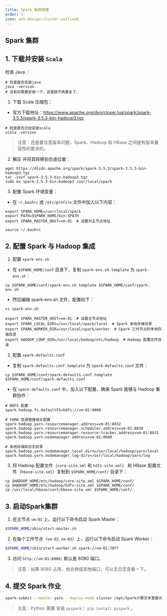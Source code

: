 ```yaml
---
title: Spark 集群搭建
order: 3
icon: ant-design:cluster-outlined
---
```



## Spark 集群

## 1. 下载并安装  `Scala `

检查 Java ：

```shell
# 检查是否安装java
java -version
# 没有则需要安装一下，这里就不再重复了。
```

1.  下载 Scala 压缩包：

- 官方下载地址：https://www.apache.org/dyn/closer.lua/spark/spark-3.5.3/spark-3.5.3-bin-hadoop3.tgz

```shell
# 检查是否已经安装scala
scala -version 
```

> 注意：还是要注意版本问题，Spark、Hadoop 和 HBase 之间是有版本兼容性的要求的。

2. 解压 并将其转移到合适位置：

```shell
wget https://dlcdn.apache.org/spark/spark-3.5.3/spark-3.5.3-bin-hadoop3.tgz
tar -zxvf spark-3.5.3-bin-hadoop3.tgz
sudo mv spark-3.5.3-bin-hadoop3 /usr/local/spark
```

3. 配置 Spark 环境变量：

- 在 `~/.bashrc` 或 `/etc/profile` 文件中加入以下内容：

```shell
export SPARK_HOME=/usr/local/spark
export PATH=$SPARK_HOME/bin:$PATH
export SPARK_MASTER_HOST=vm-01  # 设置为主节点地址

source ~/.bashrc
```

## 2. 配置 Spark 与 Hadoop 集成

1. 配置 `spark-env.sh`

- 在 `$SPARK_HOME/conf` 目录下，复制 `spark-env.sh.template` 为 `spark-env.sh`：

```shell
cp $SPARK_HOME/conf/spark-env.sh.template $SPARK_HOME/conf/spark-env.sh
```
- 然后编辑 spark-env.sh 文件，配置如下：
```shell
vi spark-env.sh

export SPARK_MASTER_HOST=vm-01  # 设置主节点地址
export SPARK_LOCAL_DIRS=/usr/local/spark/local  # Spark 本地存储目录
export SPARK_WORKER_DIR=/usr/local/spark/worker  # Spark 工作节点的本地存储目录
export HADOOP_CONF_DIR=/usr/local/hadoop/etc/hadoop  # Hadoop 配置文件目录
```

2. 配置 `spark-defaults.conf` 
 - 复制 `spark-defaults.conf.template` 为 `spark-defaults.conf` 文件：

```shell
cp $SPARK_HOME/conf/spark-defaults.conf.template $SPARK_HOME/conf/spark-defaults.conf
```

   -  在 `spark-defaults.conf` 中，加入以下配置，确保 Spark 能够与 Hadoop 集群协作：
```shell
# HDFS 配置
spark.hadoop.fs.defaultFS=hdfs://vm-01:9000

# YARN 资源管理相关配置
spark.hadoop.yarn.resourcemanager.address=vm-01:8032
spark.hadoop.yarn.resourcemanager.scheduler.address=vm-01:8030
spark.hadoop.yarn.resourcemanager.resource-tracker.address=vm-01:8031
spark.hadoop.yarn.nodemanager.address=vm-01:8040

# 本地存储和日志目录
spark.hadoop.yarn.nodemanager.local-dirs=/usr/local/hadoop/yarn/local
spark.hadoop.yarn.nodemanager.log-dirs=/usr/local/hadoop/yarn/log
```

3. 将 Hadoop 配置文件（`core-site.xml` 和 `hdfs-site.xml`） 和 HBase 配置文件（`hbase-site.xml`）复制到 `$SPARK_HOME/conf/` 目录下：

```shell
cp $HADOOP_HOME/etc/hadoop/core-site.xml $SPARK_HOME/conf/
cp $HADOOP_HOME/etc/hadoop/hdfs-site.xml $SPARK_HOME/conf/
cp /usr/local/hbase/conf/hbase-site.xml $SPARK_HOME/conf/
```

## 3. 启动Spark集群

1. 在主节点 `vm-01` 上，运行以下命令启动 Spark Master：

```bash
$SPARK_HOME/sbin/start-master.sh
```

2. 在每个工作节点（`vm-02`, `vm-03`）上，运行以下命令启动 Spark Worker：
```bash
$SPARK_HOME/sbin/start-worker.sh spark://vm-01:7077
```

3. 访问 `http://vm-01:8080/` 默认是 8080 端口。	

> 注意：如果 8080 占用，他会换成其他端口，可以去日志查看一下。

## 4. 提交 Spark 作业

```bash
spark-submit --master yarn --deploy-mode cluster /opt/Spark计算文本里面词汇个数.py
```

> 注意：Python 需要 安装 `pyspark`： `pip install pyspark` 。 

